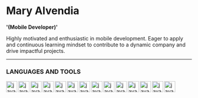 # Mary Alvendia

**'(Mobile Developer)'**

Highly motivated and enthusiastic in mobile development. 
Eager to apply and continuous learning mindset to 
contribute to a dynamic company and drive impactful projects.

---
### LANGUAGES AND TOOLS

<img align="left" alt="java" width="30px" style="padding=right:10px;" src="https://cdn.jsdelivr.net/gh/devicons/devicon/icons/dart/dart-original.svg" />
<img align="left" alt="java" width="30px" style="padding=right:10px;" src="https://cdn.jsdelivr.net/gh/devicons/devicon/icons/flutter/flutter-original.svg" />
<img align="left" alt="java" width="30px" style="padding=right:10px;" src="https://cdn.jsdelivr.net/gh/devicons/devicon/icons/cplusplus/cplusplus-original.svg" />
<img align="left" alt="java" width="30px" style="padding=right:10px;" src="https://cdn.jsdelivr.net/gh/devicons/devicon/icons/kotlin/kotlin-original.svg" />
<img align="left" alt="java" width="30px" style="padding=right:10px;" src="https://cdn.jsdelivr.net/gh/devicons/devicon/icons/swift/swift-original.svg" />
<img align="left" alt="java" width="30px" style="padding=right:10px;" src="https://cdn.jsdelivr.net/gh/devicons/devicon/icons/javascript/javascript-original.svg" />
<img align="left" alt="java" width="30px" style="padding=right:10px;" src="https://cdn.jsdelivr.net/gh/devicons/devicon/icons/java/java-original-wordmark.svg" />
<img align="left" alt="java" width="30px" style="padding=right:10px;" src="https://cdn.jsdelivr.net/gh/devicons/devicon/icons/figma/figma-original.svg" />
<img align="left" alt="java" width="30px" style="padding=right:10px;" src="https://cdn.jsdelivr.net/gh/devicons/devicon/icons/sqlite/sqlite-original.svg" />
<img align="left" alt="java" width="30px" style="padding=right:10px;" src="https://cdn.jsdelivr.net/gh/devicons/devicon/icons/git/git-original.svg" />
<img align="left" alt="java" width="30px" style="padding=right:10px;" src="https://cdn.jsdelivr.net/gh/devicons/devicon/icons/github/github-original.svg" />
<img align="left" alt="java" width="30px" style="padding=right:10px;" src="https://cdn.jsdelivr.net/gh/devicons/devicon/icons/vscode/vscode-original.svg" />
<img align="left" alt="java" width="30px" style="padding=right:10px;" src="https://cdn.jsdelivr.net/gh/devicons/devicon/icons/androidstudio/androidstudio-original.svg" />
<img align="left" alt="java" width="30px" style="padding=right:10px;" src="https://cdn.jsdelivr.net/gh/devicons/devicon/icons/gradle/gradle-plain.svg" />
